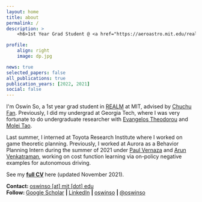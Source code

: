 ```yaml
---
layout: home
title: about
permalink: /
description: >
    <h6>1st Year Grad Student @ <a href="https://aeroastro.mit.edu/realm">REALM</a>, MIT AeroAstro</h6>

profile:
    align: right
    image: dp.jpg

news: true
selected_papers: false
all_publications: true
publication_years: [2022, 2021]
social: false
---
```


I'm Oswin So, a 1st year grad student in <a href="https://aeroastro.mit.edu/realm">REALM</a> at MIT, advised by <a href="https://chuchu.mit.edu/">Chuchu Fan</a>.
Previously, I did my undergrad at Georgia Tech, where I was very fortunate to do
undergraduate researcher with
<a href="https://scholar.google.com/citations?user=dG9MV7oAAAAJ&hl=en" target="_blank">Evangelos Theodorou</a>
and
<a href="https://mtao8.math.gatech.edu" target="_blank">Molei Tao</a>.


Last summer, I interned at Toyota Research Institute where I worked on game theoretic planning.
Previously, I worked at Aurora as a Behavior Planning Intern during the summer of 2021 under
<a href="https://scholar.google.com/citations?user=daYjNkAAAAAJ&hl=en" target="_blank">Paul Vernaza</a>
and
<a href="https://scholar.google.com/citations?user=Nt4rO1EAAAAJ&hl=en" target="_blank">Arun Venkatraman</a>,
working on cost function learning via on-policy negative examples for autonomous driving.

See my
<b>
    <a href="{{ site.resume_path | prepend: 'https://oswinso.github.io/assets/pdf/' }}" target="_blank">full CV</a>
</b>
here (updated November 2021).

<strong>Contact: </strong> <a href="mailto:oswinso@gatech.edu">oswinso [at] mit [dot] edu</a>  
<strong>Follow: </strong>
<a href="https://scholar.google.com/citations?user=AwlxGQgAAAAJ" target="_blank" title="Google Scholar">
    <i class="ai ai-google-scholar"></i> Google Scholar</a>
<strong> | </strong>
<a href="https://www.linkedin.com/in/oswinso" target="_blank" title="LinkedIn">
    <i class="fab fa-linkedin"></i> LinkedIn</a>
<strong> | </strong>
<a href="https://github.com/oswinso" target="_blank" title="GitHub">
    <i class="fab fa-github"></i> oswinso</a>
<strong> | </strong>
<a href="https://twitter.com/oswinso" target="_blank" title="GitHub">
    <i class="fab fa-twitter"></i> @oswinso</a>
<br><br>
